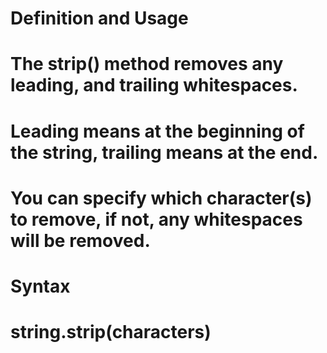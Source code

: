# Definition and Usage
# The strip() method removes any leading, and trailing whitespaces.

# Leading means at the beginning of the string, trailing means at the end.

# You can specify which character(s) to remove, if not, any whitespaces will be removed.

# Syntax
# string.strip(characters)
